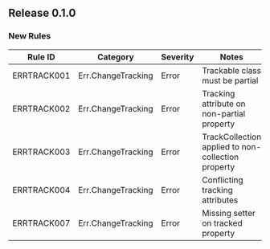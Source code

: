 ## Release 0.1.0

### New Rules

 Rule ID     | Category           | Severity | Notes                                              
-------------|--------------------|----------|----------------------------------------------------
 ERRTRACK001 | Err.ChangeTracking | Error    | Trackable class must be partial                    
 ERRTRACK002 | Err.ChangeTracking | Error    | Tracking attribute on non-partial property         
 ERRTRACK003 | Err.ChangeTracking | Error    | TrackCollection applied to non-collection property 
 ERRTRACK004 | Err.ChangeTracking | Error    | Conflicting tracking attributes                    
 ERRTRACK007 | Err.ChangeTracking | Error    | Missing setter on tracked property                 